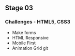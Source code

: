 

## Stage 03

### Challenges - HTML5, CSS3 
* Make forms
* HTML Responsive
* Mobile First
* Animation Grid
git 